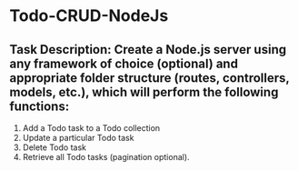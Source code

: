 # Todo-CRUD-NodeJs


## Task Description: Create a Node.js server using any framework of choice (optional) and appropriate folder structure (routes, controllers, models, etc.), which will perform the following functions:
1. Add a Todo task to a Todo collection
2. Update a particular Todo task
3. Delete Todo task
4. Retrieve all Todo tasks (pagination optional).